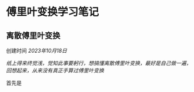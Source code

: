 # 傅里叶变换学习笔记

## 离散傅里叶变换

创建时间 _2023年10月18日_

_纸上得来终觉浅，觉知此事要躬行，想搞懂离散傅里叶变换，最好是自己做一遍，回想起来，从来没有真正手算过傅里叶变换_

首先是